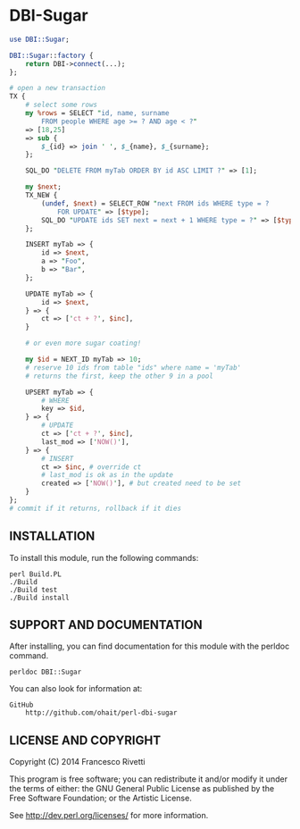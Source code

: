# DBI-Sugar

```perl
use DBI::Sugar;

DBI::Sugar::factory {
    return DBI->connect(...);
};

# open a new transaction
TX {
    # select some rows
    my %rows = SELECT "id, name, surname
        FROM people WHERE age >= ? AND age < ?"
    => [18,25]
    => sub {
        $_{id} => join ' ', $_{name}, $_{surname};
    };

    SQL_DO "DELETE FROM myTab ORDER BY id ASC LIMIT ?" => [1];

    my $next;
    TX_NEW {
        (undef, $next) = SELECT_ROW "next FROM ids WHERE type = ?
            FOR UPDATE" => [$type];
        SQL_DO "UPDATE ids SET next = next + 1 WHERE type = ?" => [$type];
    };

    INSERT myTab => {
        id => $next,
        a => "Foo",
        b => "Bar",
    };

    UPDATE myTab => {
        id => $next,
    } => {
        ct => ['ct + ?', $inc],
    }

    # or even more sugar coating!

    my $id = NEXT_ID myTab => 10;
    # reserve 10 ids from table "ids" where name = 'myTab'
    # returns the first, keep the other 9 in a pool

    UPSERT myTab => {
        # WHERE
        key => $id,
    } => {
        # UPDATE
        ct => ['ct + ?', $inc],
        last_mod => ['NOW()'],
    } => {
        # INSERT
        ct => $inc, # override ct
        # last_mod is ok as in the update
        created => ['NOW()'], # but created need to be set
    }
};
# commit if it returns, rollback if it dies
```

## INSTALLATION

To install this module, run the following commands:

	perl Build.PL
	./Build
	./Build test
	./Build install

## SUPPORT AND DOCUMENTATION

After installing, you can find documentation for this module with the
perldoc command.

    perldoc DBI::Sugar

You can also look for information at:

    GitHub
        http://github.com/ohait/perl-dbi-sugar


## LICENSE AND COPYRIGHT

Copyright (C) 2014 Francesco Rivetti

This program is free software; you can redistribute it and/or modify it
under the terms of either: the GNU General Public License as published
by the Free Software Foundation; or the Artistic License.

See http://dev.perl.org/licenses/ for more information.

